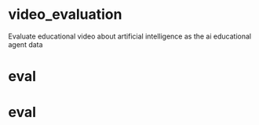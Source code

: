 # video_evaluation
Evaluate educational video about artificial intelligence as the ai educational agent data
# eval
# eval

